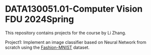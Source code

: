 # DATA130051.01-Computer Vision FDU 2024Spring
This repository contains projects for the course by Li Zhang.

Project1: Implement an image classifier based on Neural Network from scratch using the [Fashion-MNIST](https://github.com/zalandoresearch/fashion-mnist) dataset.